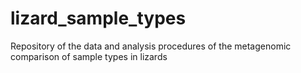 # lizard_sample_types
Repository of the data and analysis procedures of the metagenomic comparison of sample types in lizards 
